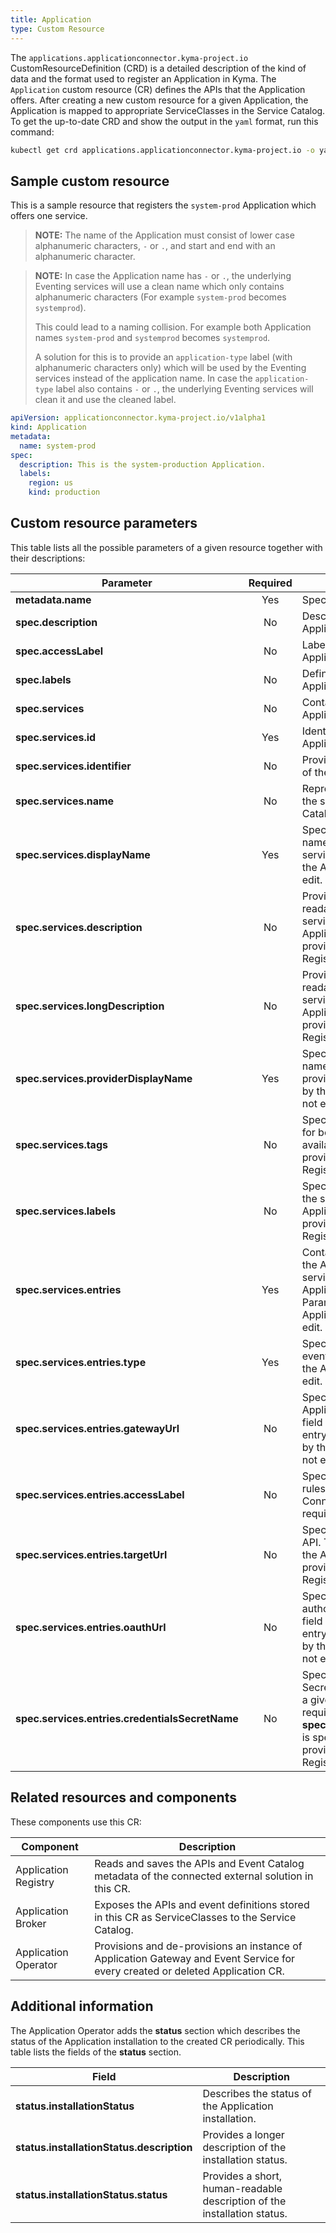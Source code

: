 ```yaml
---
title: Application
type: Custom Resource
---
```


The `applications.applicationconnector.kyma-project.io` CustomResourceDefinition (CRD) is a detailed description of the kind of data and the format used to register an Application in Kyma. The `Application` custom resource (CR) defines the APIs that the Application offers. After creating a new custom resource for a given Application, the Application is mapped to appropriate ServiceClasses in the Service Catalog. To get the up-to-date CRD and show the output in the `yaml` format, run this command:

```bash
kubectl get crd applications.applicationconnector.kyma-project.io -o yaml
```

## Sample custom resource

This is a sample resource that registers the `system-prod` Application which offers one service.

>**NOTE:** The name of the Application must consist of lower case alphanumeric characters, `-` or `.`, and start and end with an alphanumeric character.

>**NOTE:** In case the Application name has `-` or `.`, the underlying Eventing services will use a clean name which only contains alphanumeric characters (For example `system-prod` becomes `systemprod`).
> 
> This could lead to a naming collision. For example both Application names `system-prod` and `systemprod` becomes `systemprod`.
> 
> A solution for this is to provide an `application-type` label (with alphanumeric characters only) which will be used by the Eventing services instead of the application name. In case the `application-type` label also contains `-` or `.`, the underlying Eventing services will clean it and use the cleaned label.

```yaml
apiVersion: applicationconnector.kyma-project.io/v1alpha1
kind: Application
metadata:
  name: system-prod
spec:
  description: This is the system-production Application.
  labels:
    region: us
    kind: production
```

## Custom resource parameters

This table lists all the possible parameters of a given resource together with their descriptions:

| Parameter   |      Required      |  Description |
|----------|:-------------:|------|
| **metadata.name** | Yes | Specifies the name of the CR. |
| **spec.description** | No | Describes the connected Application.  |
| **spec.accessLabel** | No | Labels the Application when an ApplicationMapping is created. |
| **spec.labels** | No | Defines the labels of the Application. |
| **spec.services** | No | Contains all services that the Application provides. |
| **spec.services.id** | Yes | Identifies the service that the Application provides. |
| **spec.services.identifier** | No | Provides an additional identifier of the ServiceClass. |
| **spec.services.name** | No | Represents a unique name of the service used by the Service Catalog. |
| **spec.services.displayName** | Yes | Specifies a human-readable name of the Application service. Parameter provided by the Application Registry, do not edit. |
| **spec.services.description** | No | Provides a short, human-readable description of the service offered by the Application. Parameter provided by the Application Registry, do not edit. |
| **spec.services.longDescription** | No | Provides a longer, human-readable description of the service offered by the Application. Parameter provided by the Application Registry, do not edit. |
| **spec.services.providerDisplayName** | Yes | Specifies a human-readable name of the Application service provider. Parameter provided by the Application Registry, do not edit. |
| **spec.services.tags** | No | Specifies additional tags used for better documentation of the available APIs. Parameter provided by the Application Registry, do not edit. |
| **spec.services.labels** | No | Specifies additional labels for the service offered by the Application. Parameter provided by the Application Registry, do not edit. |
| **spec.services.entries** | Yes | Contains the information about the APIs and events that the service offered by the Application provides. Parameter provided by the Application Registry, do not edit. |
| **spec.services.entries.type** | Yes | Specifies the entry type: API or event. Parameter provided by the Application Registry, do not edit. |
| **spec.services.entries.gatewayUrl** | No | Specifies the URL of the Application Connector. This field is required for the API entry type. Parameter provided by the Application Registry, do not edit. |
| **spec.services.entries.accessLabel** | No | Specifies the label used in Istio rules in the Application Connector. This field is required for the API entry type. |
| **spec.services.entries.targetUrl** |  No | Specifies the URL of a given API. This field is required for the API entry type. Parameter provided by the Application Registry, do not edit. |
| **spec.services.entries.oauthUrl** | No | Specifies the URL used to authorize with a given API. This field is required for the API entry type. Parameter provided by the Application Registry, do not edit. |
| **spec.services.entries.credentialsSecretName** | No | Specifies the name of the Secret which allows you to call a given API. This field is required if **spec.services.entries.oauthUrl** is specified. Parameter provided by the Application Registry, do not edit. |

## Related resources and components

These components use this CR:

| Component   |  Description |
|-----------|-------------|
| Application Registry | Reads and saves the APIs and Event Catalog metadata of the connected external solution in this CR. |
| Application Broker | Exposes the APIs and event definitions stored in this CR as ServiceClasses to the Service Catalog. |
| Application Operator | Provisions and de-provisions an instance of Application Gateway and Event Service for every created or deleted Application CR. |

## Additional information

The Application Operator adds the **status** section which describes the status of the Application installation to the created CR periodically. This table lists the fields of the **status** section.

| Field   |  Description |
|----------|-------------|
| **status.installationStatus** | Describes the status of the Application installation. |
| **status.installationStatus.description** | Provides a longer description of the installation status. |
| **status.installationStatus.status** | Provides a short, human-readable description of the installation status. |
